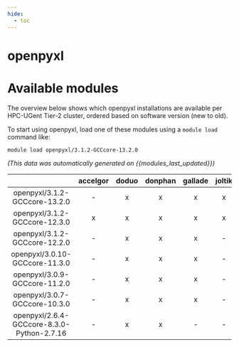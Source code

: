 ```yaml
---
hide:
  - toc
---
```


openpyxl
========

# Available modules


The overview below shows which openpyxl installations are available per HPC-UGent Tier-2 cluster, ordered based on software version (new to old).

To start using openpyxl, load one of these modules using a `module load` command like:

```shell
module load openpyxl/3.1.2-GCCcore-13.2.0
```

*(This data was automatically generated on {{modules_last_updated}})*  

| |accelgor|doduo|donphan|gallade|joltik|shinx|
| :---: | :---: | :---: | :---: | :---: | :---: | :---: |
|openpyxl/3.1.2-GCCcore-13.2.0|-|x|x|x|x|-|
|openpyxl/3.1.2-GCCcore-12.3.0|x|x|x|x|x|x|
|openpyxl/3.1.2-GCCcore-12.2.0|-|x|x|x|-|-|
|openpyxl/3.0.10-GCCcore-11.3.0|-|x|x|x|-|-|
|openpyxl/3.0.9-GCCcore-11.2.0|-|x|x|x|-|-|
|openpyxl/3.0.7-GCCcore-10.3.0|-|x|x|x|-|-|
|openpyxl/2.6.4-GCCcore-8.3.0-Python-2.7.16|-|x|x|-|-|-|
